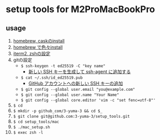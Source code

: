 # setup tools for M2ProMacBookPro

## usage

1. [homebrew, caskのinstall](./install_homebrew_cask.md)
2. [homebrew で色々install](./install_apps_by_homebrew.md)
3. [iterm2, zshの設定](./setting_iterm2_zsh.md)
4. gitの設定
    - `$ ssh-keygen -t ed25519 -C "key name"`
      - [新しい SSH キーを生成して ssh-agent に追加する](https://docs.github.com/ja/authentication/connecting-to-github-with-ssh/generating-a-new-ssh-key-and-adding-it-to-the-ssh-agent)
    - `$ cat ~/.ssh/id_ed25519.pub`
      - [GitHub アカウントへの新しい SSH キーの追加](https://docs.github.com/ja/authentication/connecting-to-github-with-ssh/adding-a-new-ssh-key-to-your-github-account)
    - `$ git config --global user.email "you@example.com"`
    - `$ git config --global user.name "Your Name"`
    - `$ git config --global core.editor 'vim -c "set fenc=utf-8"'`
5. `$ cd`
6. `$ mkdir -p github_com/3-yuma-3 && cd $_`
7. `$ git clone git@github.com:3-yuma-3/setup_tools.git`
8. `$ cd setup_tools/mac`
9. `$ ./mac_setup.sh`
10. `$ exec zsh -l`
